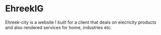 # EhreekIG
Ehreek-city is a website I built for a client that deals on elecricity products and also rendered services for home, industries etc.
